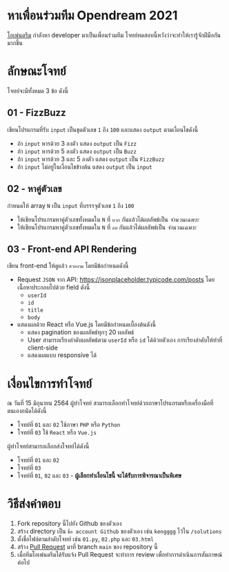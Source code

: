 # หาเพื่อนร่วมทีม Opendream 2021

[โอเพ่นดรีม][1] กำลังหา developer มาเป็นเพื่อนร่วมทีม โจทย์ทดสอบนี้หวังว่าจะทำให้เรารู้จักฝีมือกันมากขึ้น

# ลักษณะโจทย์

โจทย์จะมีทั้งหมด 3 ข้อ ดังนี้
## 01 - FizzBuzz

เขียนโปรแกรมที่รับ `input` เป็นชุดตัวเลข `1` ถึง `100` และแสดง `output` ตามเงื่อนไขดังนี้
- ถ้า `input` หารด้วย 3 ลงตัว แสดง `output` เป็น `Fizz`
- ถ้า `input` หารด้วย 5 ลงตัว แสดง `output` เป็น `Buzz`
- ถ้า `input` หารด้วย 3 และ 5 ลงตัว แสดง `output` เป็น `FizzBuzz`
- ถ้า `input` ไม่อยู่ในเงื่อนไขข้างต้น แสดง `output` เป็น `input`
## 02 - หาคู่ตัวเลข

กำหนดให้ array `N` เป็น `input` ที่บรรรจุตัวเลข `1` ถึง `100` 
- ให้เขียนโปรแกรมหาคู่ตัวเลขทั้งหมดใน `N` ที่ `บวก` กันแล้วได้ผลลัพธ์เป็น _จำนวนเฉพาะ_
- ให้เขียนโปรแกรมหาคู่ตัวเลขทั้งหมดใน `N` ที่ `ลบ` กันแล้วได้ผลลัพธ์เป็น _จำนวนเฉพาะ_

## 03 - Front-end API Rendering

เขียน front-end ให้ดูแล้ว `สวยงาม` โดยมีข้อกำหนดดังนี้
- Request `JSON` จาก API: https://jsonplaceholder.typicode.com/posts โดยเนื้อหาประกอบไปด้วย field ดังนี้
  - `userId`
  - `id`
  - `title`
  - `body`
- แสดงผลด้วย React หรือ Vue.js โดยมีข้อกำหนดเบื้องต้นดังนี้
  - แสดง pagination ของผลลัพธ์ทุกๆ 20 ผลลัพธ์
  - User สามารถเรียงลำดับผลลัพธ์ตาม `userId` หรือ `id` ได้ด้วยตัวเอง การเรียงลำดับให้ทำที่ client-side
  - แสดงผลแบบ responsive ได้

# เงื่อนไขการทำโจทย์

ณ วันที่ 15 มิถุนายน 2564 ผู้ทำโจทย์ สามารถเลือกทำโจทย์ด้วยภาษาโปรแกรมหรือเครื่องมือที่ตนเองถนัดได้ดังนี้

- โจทย์ที่ `01` และ `02` ใช้ภาษา `PHP` หรือ `Python`
- โจทย์ที่ `03` ใช้ `React` หรือ `Vue.js`

ผู้ทำโจทย์สามารถเลือกส่งโจทย์ได้ดังนี้
- โจทย์ที่ `01` และ `02`
- โจทย์ที่ `03`
- โจทย์ที่ `01`, `02` และ `03` - **ผู้เลือกทำเงื่อนไขนี้ จะได้รับการพิจารณาเป็นพิเศษ**
# วิธีส่งคำตอบ  

1. Fork repository นี้ไปยัง Github ของตัวเอง
2. สร้าง directory เป็น `ชื่อ account Github` ของตัวเอง เช่น `kengggg` ไว้ใน `/solutions`
3. ตั้งชื่อไฟล์ตามลำดับโจทย์ เช่น `01.py`, `02.php` และ `03.html`
4. สร้าง [Pull Request][2] มาที่ branch `main` ของ repository นี้
5. เมื่อทีมโอเพ่นดรีมได้รับแจ้ง Pull Request จะทำการ review เพื่อทำการดำเนินการสัมภาษณ์ต่อไป

[1]: https://www.opendream.co.th
[2]: https://docs.github.com/en/github/collaborating-with-pull-requests/proposing-changes-to-your-work-with-pull-requests/creating-a-pull-request